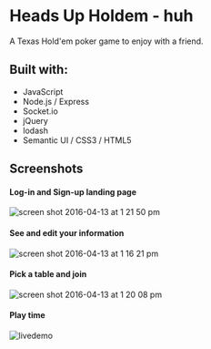 # Heads Up Holdem - huh
A Texas Hold'em poker game to enjoy with a friend.

## Built with:
* JavaScript
* Node.js / Express
* Socket.io
* jQuery
* lodash
* Semantic UI / CSS3 / HTML5

## Screenshots
#### Log-in and Sign-up landing page
![screen shot 2016-04-13 at 1 21 50 pm](https://cloud.githubusercontent.com/assets/15877384/14508161/085a09f8-017b-11e6-890d-11d88a621be2.png)
#### See and edit your information
![screen shot 2016-04-13 at 1 16 21 pm](https://cloud.githubusercontent.com/assets/15877384/14508178/1f286940-017b-11e6-8def-c8cc6192f3f3.png)
#### Pick a table and join
![screen shot 2016-04-13 at 1 20 08 pm](https://cloud.githubusercontent.com/assets/15877384/14508229/511d70da-017b-11e6-91ae-92f39e098617.png)
#### Play time
![livedemo](https://cloud.githubusercontent.com/assets/15877384/14508197/35f74efc-017b-11e6-9712-845a4447ef2a.gif)

